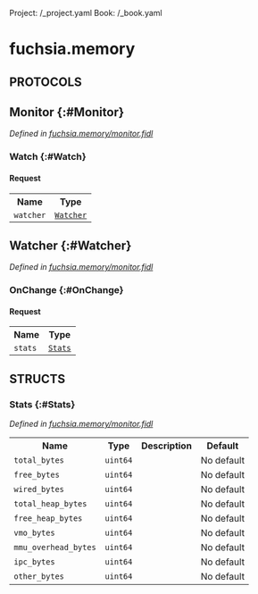 Project: /_project.yaml
Book: /_book.yaml

# fuchsia.memory


## **PROTOCOLS**

## Monitor {:#Monitor}
*Defined in [fuchsia.memory/monitor.fidl](https://fuchsia.googlesource.com/fuchsia/+/master/sdk/fidl/fuchsia.memory/monitor.fidl#8)*


### Watch {:#Watch}


#### Request
<table>
    <tr><th>Name</th><th>Type</th></tr>
    <tr>
            <td><code>watcher</code></td>
            <td>
                <code><a class='link' href='../fuchsia.memory/index.html#Watcher'>Watcher</a></code>
            </td>
        </tr></table>



## Watcher {:#Watcher}
*Defined in [fuchsia.memory/monitor.fidl](https://fuchsia.googlesource.com/fuchsia/+/master/sdk/fidl/fuchsia.memory/monitor.fidl#47)*


### OnChange {:#OnChange}


#### Request
<table>
    <tr><th>Name</th><th>Type</th></tr>
    <tr>
            <td><code>stats</code></td>
            <td>
                <code><a class='link' href='../fuchsia.memory/index.html#Stats'>Stats</a></code>
            </td>
        </tr></table>





## **STRUCTS**

### Stats {:#Stats}
*Defined in [fuchsia.memory/monitor.fidl](https://fuchsia.googlesource.com/fuchsia/+/master/sdk/fidl/fuchsia.memory/monitor.fidl#12)*





<table>
    <tr><th>Name</th><th>Type</th><th>Description</th><th>Default</th></tr><tr>
            <td><code>total_bytes</code></td>
            <td>
                <code>uint64</code>
            </td>
            <td></td>
            <td>No default</td>
        </tr><tr>
            <td><code>free_bytes</code></td>
            <td>
                <code>uint64</code>
            </td>
            <td></td>
            <td>No default</td>
        </tr><tr>
            <td><code>wired_bytes</code></td>
            <td>
                <code>uint64</code>
            </td>
            <td></td>
            <td>No default</td>
        </tr><tr>
            <td><code>total_heap_bytes</code></td>
            <td>
                <code>uint64</code>
            </td>
            <td></td>
            <td>No default</td>
        </tr><tr>
            <td><code>free_heap_bytes</code></td>
            <td>
                <code>uint64</code>
            </td>
            <td></td>
            <td>No default</td>
        </tr><tr>
            <td><code>vmo_bytes</code></td>
            <td>
                <code>uint64</code>
            </td>
            <td></td>
            <td>No default</td>
        </tr><tr>
            <td><code>mmu_overhead_bytes</code></td>
            <td>
                <code>uint64</code>
            </td>
            <td></td>
            <td>No default</td>
        </tr><tr>
            <td><code>ipc_bytes</code></td>
            <td>
                <code>uint64</code>
            </td>
            <td></td>
            <td>No default</td>
        </tr><tr>
            <td><code>other_bytes</code></td>
            <td>
                <code>uint64</code>
            </td>
            <td></td>
            <td>No default</td>
        </tr>
</table>














